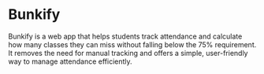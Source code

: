 # Bunkify
Bunkify is a web app that helps students track attendance and calculate how many classes they can miss without falling below the 75% requirement. It removes the need for manual tracking and offers a simple, user-friendly way to manage attendance efficiently.

